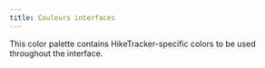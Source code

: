 ```yaml
---
title: Couleurs interfaces
---
```


This color palette contains HikeTracker-specific colors to be used throughout the interface.
